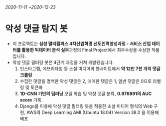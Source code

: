 ###### 2020-11-11 ~2020-12-23



# 악성 댓글 탐지 봇

- 이 프로젝트는 **삼성 멀티캠퍼스 4차산업혁명 선도인력양성과정 - 서비스 산업 데이터를 활용한 빅데이터 분석 실무**과정의 Final Project에서 최우수상을 수상한 작품입니다.
- 악성 댓글 필터링 봇은 4단계 과정을 거쳐 개발됐습니다.
  1. 인스타그램, 에브리타임 등 소셜 미디어와 웹사이트에서 **약 12만 7천 개의 댓글 크롤링**
  2. 수집한 댓글을 명백한 악성 댓글은 2, 애매한 댓글은 1, 일반 댓글은 0으로 라벨링 및 토큰화
  3. **1D-CNN 기반의 딥러닝** 모델 학습 및 악성 댓글 분류, **0.976891의 AUC score** 기록
  4. Django를 이용해 악성 댓글 필터링 봇을 적용한 소셜 미디어 형식의 Web 구현, AWS의 Deep Learning AMI (Ubuntu 18.04) Version 38.0 을 이용해 배포


